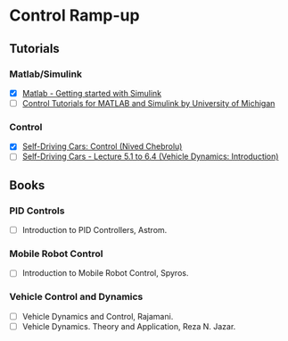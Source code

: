 # Control Ramp-up

## Tutorials

### Matlab/Simulink

- [X] [Matlab - Getting started with Simulink](https://youtube.com/playlist?list=PL484BA2AD3AE4C2D0&feature=shared)
- [ ] [Control Tutorials for MATLAB and Simulink by University of Michigan](https://ctms.engin.umich.edu/CTMS/index.php?aux=Home)
### Control

- [X] [Self-Driving Cars: Control (Nived Chebrolu)](https://www.youtube.com/watch?v=XmjjmnDcduU&t)
- [ ] [Self-Driving Cars - Lecture 5.1 to 6.4 (Vehicle Dynamics: Introduction)](https://youtu.be/wuUUN_DvYP4)

## Books

### PID Controls

- [ ] Introduction to PID Controllers, Astrom.

### Mobile Robot Control

- [ ] Introduction to Mobile Robot Control, Spyros.

### Vehicle Control and Dynamics


- [ ] Vehicle Dynamics and Control, Rajamani.
- [ ] Vehicle Dynamics. Theory and Application, Reza N. Jazar.